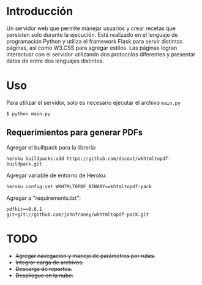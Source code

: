 # Introducción
Un servidor web que permite manejar usuarios y crear recetas que persisten solo durante la ejecución. Está realizado en el lenguaje de programación Python y utiliza el framework Flask para servir distintas páginas, así como W3.CSS para agregar estilos. Las páginas logran interactuar con el servidor utilizando dos protocolos diferentes y presentar datos de entre dos lenguajes distintos.

# Uso
Para utilizar el servidor, solo es necesario ejecutar el archivo `main.py`
```
$ python main.py
```

## Requerimientos para generar PDFs
Agregar el builtpack para la librería:
```
heroku buildpacks:add https://github.com/dscout/wkhtmltopdf-buildpack.git
```

Agregar variable de entorno de Heroku:
```
heroku config:set WKHTMLTOPDF_BINARY=wkhtmltopdf-pack
```

Agregar a "requirements.txt":
```
pdfkit==0.6.1
git+git://github.com/johnfraney/wkhtmltopdf-pack.git
```

# TODO
- ~~Agregar navegación y manejo de parámetros por rutas.~~
- ~~Integrar carga de archivos.~~
- ~~Descarga de reportes.~~
- ~~Despliegue en la nube.~~